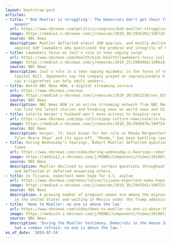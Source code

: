 ```yaml
---
layout: bootstrap-post
articles:
- title: "'Bob Mueller is struggling': The Democrats don't get their Trump gotcha
    moment"
  url: https://www.nbcnews.com/politics/congress/bob-mueller-struggling-democrats-don-t-get-their-trump-gotcha-n1034146
  image: https://media1.s-nbcnews.com/j/newscms/2019_30/2945301/190724-mueller-testimony-analysis-kd-cs-1224p_06fe72eb7595e00cfd09663b4beda62a.nbcnews-fp-1200-630.jpg
  source: NBC News
  description: Mueller deflected almost 200 queries, and mostly declined to push back
    against GOP lawmakers who questioned the premise and integrity of his investigation.
- title: Lawmakers focus on Juul's role in teen vaping surge
  url: https://www.nbcnews.com/health/kids-health/lawmakers-focus-juul-s-role-teen-vaping-surge-n1033876
  image: https://media3.s-nbcnews.com/j/newscms/2019_25/2900466/190618-juul-teen-vape-cs-1123a_37a92455c26b1058db9d936293f331d3.nbcnews-fp-1200-630.jpg
  source: NBC News
  description: Juul's role in a teen vaping epidemic is the focus of testimony on
    Capitol Hill. Opponents say the company preyed on impressionable kids, while others
    say e-cigarettes can help adult smokers.
- title: Watch NBC News NOW, a digital streaming service
  url: https://www.nbcnews.com/now
  image: https://media4.s-nbcnews.com/j/newscms/2019_20/2861336/nnn_019_endslate_290675c87502256f17b46aa480162c49.nbcnews-fp-1200-630.jpg
  source: NBC News
  description: NBC News NOW is an online streaming network from NBC News where users
    can find the latest stories and breaking news on world news and US news.
- title: Valerie Harper's husband won't move actress to hospice care
  url: https://www.nbcnews.com/pop-culture/pop-culture-news/valerie-harper-s-husband-won-t-move-actress-hospice-care-n1034156
  image: https://media4.s-nbcnews.com/j/newscms/2019_30/2945676/190724-valerie-harper-cs-343p_c3d2816d8eabb0030eec0e0fe89f76a6.nbcnews-fp-1200-630.jpg
  source: NBC News
  description: Harper, 73, best known for her role as Rhoda Morgenstern on "The Mary
    Tyler Moore Show" and its spin-off, "Rhoda," has been battling cancer for years.
- title: During Wednesday’s hearings, Robert Mueller deflected questions over 180
    times
  url: https://www.nbcnews.com/video/during-wednesday-s-hearings-robert-mueller-deflected-questions-over-180-times-64464965598
  image: https://media12.s-nbcnews.com/j/MSNBC/Components/Video/201907/_f_mash_ov_mueller_deflections_190724.nbcnews-fp-1200-630.jpg
  source: NBC News
  description: Mueller declined to answer certain questions throughout his testimony
    and deflected or deferred answering others.
- title: In Tijuana, expectant moms hope for U.S. asylum
  url: https://www.nbcnews.com/news/latino/tijuana-expectant-moms-hope-u-s-asylum-n1032806
  image: https://media4.s-nbcnews.com/j/newscms/2019_30/2943541/190723-pregnant-migrants-jimenez-martinez-mn-1026_24e86a8ac615080d0ec99ce5b920d61e.nbcnews-fp-1200-630.jpg
  source: NBC News
  description: A growing number of pregnant women are among the migrants seeking asylum
    in the United States and waiting in Mexico under the Trump administration policy.
- title: 'Dems to Mueller: no one is above the law'
  url: https://www.nbcnews.com/video/dems-to-mueller-no-one-is-above-the-law-64462405844
  image: https://media14.s-nbcnews.com/j/MSNBC/Components/Video/201907/f_mash_ov_mueller_AboveTheLaw_190724.nbcnews-fp-1200-630.jpg
  source: NBC News
  description: 'During the Mueller testimony, Democrats in the House Judiciary committee
    had a common refrain: no one is above the law.'
as_of_date: '2019-07-24'
---
```


